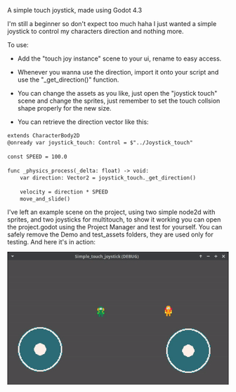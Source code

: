 A simple touch joystick, made using Godot 4.3

I'm still a beginner so don't expect too much haha I just wanted a simple joystick to control my characters direction and nothing more.

To use:
- Add the "touch joy instance" scene to your ui, rename to easy access.
- Whenever you wanna use the direction, import it onto your script and use the "_get_direction()" function. 
- You can change the assets as you like, just open the "joystick touch" scene and change the sprites, just remember to set the touch collsion shape properly for the new size.

- You can retrieve the direction vector like this:

```
extends CharacterBody2D
@onready var joystick_touch: Control = $"../Joystick_touch"

const SPEED = 100.0

func _physics_process(_delta: float) -> void:
	var direction: Vector2 = joystick_touch._get_direction()
	
	velocity = direction * SPEED
	move_and_slide()

```

I've left an example scene on the project, using two simple node2d with sprites, and two joysticks for multitouch, to show it working you can open the project.godot using the Project Manager and test for yourself. You can safely remove the Demo and test_assets folders, they are used only for testing.
And here it's in action:

![A gif showing how the joystick works, on the left bottom side is the joystick itself and on the right a yellow kinda static character moving according to the direction the joystick is being dragged.](./Demo/demo_touch_joystick.gif)
